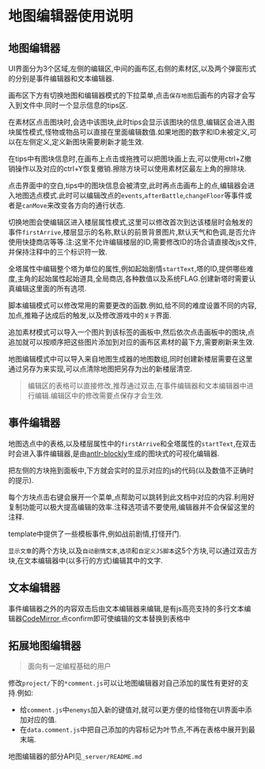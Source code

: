 # 地图编辑器使用说明

## 地图编辑器

UI界面分为3个区域,左侧的编辑区,中间的画布区,右侧的素材区,以及两个弹窗形式的分别是事件编辑器和文本编辑器.

画布区下方有切换地图和编辑器模式的下拉菜单,点击`保存地图`后画布的内容才会写入到文件中.同时一个显示信息的tips区.

在素材区点击图块时,会选中该图块,此时tips会显示该图块的信息,编辑区会进入图块属性模式,怪物或物品可以直接在里面编辑数值.如果地图的数字和ID未被定义,可以在左侧定义,定义新图块需要刷新才能生效.

在tips中有图块信息时,在画布上点击或拖拽可以把图块画上去,可以使用ctrl+Z撤销操作以及对应的ctrl+Y恢复撤销.擦除方块可以使用素材区最左上角的擦除块.

点击界面中的空白,tips中的图块信息会被清空,此时再点击画布上的点,编辑器会进入地图选点模式.此时可以编辑改点的`events`,`afterBattle`,`changeFloor`等事件或者是`canMove`来改变各方向的通行状态.

切换地图会使编辑区进入楼层属性模式,这里可以修改首次到达该楼层时会触发的事件`firstArrive`,楼层显示的名称,默认的前景背景图片,默认天气和色调,是否允许使用快捷商店等等.注:这里不允许编辑楼层的ID,需要修改ID的场合请直接改js文件,并保持注释中的三个标识符一致.

全塔属性中编辑整个塔为单位的属性,例如起始剧情`startText`,塔的ID,提供哪些难度,主角的起始属性起始道具,全局商店,各种数值以及系统FLAG.创建新塔时需要认真编辑这里面的所有选项.

脚本编辑模式可以修改常用的需要更改的函数.例如,给不同的难度设置不同的内容,加点,推箱子达成后的触发,以及修改游戏中的`关于`界面.

追加素材模式可以导入一个图片到该标签的画板中,然后依次点击画板中的图块,点追加就可以按顺序把这些图片添加到对应的画布区素材的最下方,需要刷新来生效.

地图编辑模式中可以导入来自地图生成器的地图数组,同时创建新楼层需要在这里通过另存为来实现,可以点清除地图把另存为出的新楼层清空.

> 编辑区的表格可以直接修改,推荐通过双击,在事件编辑器和文本编辑器中进行编辑.编辑区中的修改需要点保存才会生效.

## 事件编辑器

地图选点中的表格,以及楼层属性中的`firstArrive`和全塔属性的`startText`,在双击时会进入事件编辑器,是由[antlr-blockly](https://github.com/zhaouv/antlr-blockly)生成的图块式的可视化编辑器.

把左侧的方块拖到面板中,下方就会实时的显示对应的js的代码(以及数值不正确时的提示).

每个方块点击右键会展开一个菜单,点帮助可以跳转到此文档中对应的内容.利用好复制功能可以极大提高编辑的效率.注释选项请不要使用,编辑器并不会保留这里的注释.

template中提供了一些模板事件,例如战前剧情,打怪开门.

`显示文章`的两个方块,以及`自动剧情文本`,`选项`和`自定义JS脚本`这5个方块,可以通过双击方块,在文本编辑器中(以多行的方式)编辑其中的文字.

## 文本编辑器

事件编辑器之外的内容双击后由文本编辑器来编辑,是有js高亮支持的多行文本编辑器[CodeMirror](https://github.com/codemirror/CodeMirror),点confirm即可使编辑的文本替换到表格中

## 拓展地图编辑器

> 面向有一定编程基础的用户

修改`project/`下的`*comment.js`可以让地图编辑器对自己添加的属性有更好的支持.例如:
+ 给`comment.js`中`enemys`加入新的键值对,就可以更方便的给怪物在UI界面中添加对应的值.
+ 在`data.comment.js`中把自己添加的内容标记为叶节点,不再在表格中展开到最末端.

地图编辑器的部分API见`_server/README.md`